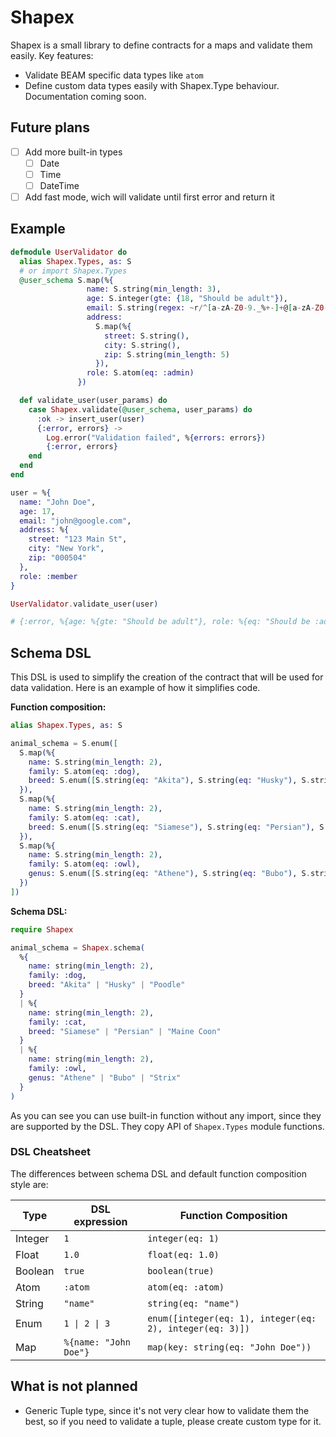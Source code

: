 # Shapex

Shapex is a small library to define contracts for a maps and validate them easily.
Key features:
- Validate BEAM specific data types like `atom`
- Define custom data types easily with Shapex.Type behaviour. Documentation coming soon.

## Future plans

- [ ] Add more built-in types
  - [ ] Date
  - [ ] Time
  - [ ] DateTime
- [ ] Add fast mode, wich will validate until first error and return it

## Example

```elixir
defmodule UserValidator do
  alias Shapex.Types, as: S
  # or import Shapex.Types
  @user_schema S.map(%{
                 name: S.string(min_length: 3),
                 age: S.integer(gte: {18, "Should be adult"}),
                 email: S.string(regex: ~r/^[a-zA-Z0-9._%+-]+@[a-zA-Z0-9.-]+\.[a-zA-Z]{2,}$/),
                 address:
                   S.map(%{
                     street: S.string(),
                     city: S.string(),
                     zip: S.string(min_length: 5)
                   }),
                 role: S.atom(eq: :admin)
               })

  def validate_user(user_params) do
    case Shapex.validate(@user_schema, user_params) do
      :ok -> insert_user(user)
      {:error, errors} ->
        Log.error("Validation failed", %{errors: errors})
        {:error, errors}
    end
  end
end

user = %{
  name: "John Doe",
  age: 17,
  email: "john@google.com",
  address: %{
    street: "123 Main St",
    city: "New York",
    zip: "000504"
  },
  role: :member
}

UserValidator.validate_user(user)

# {:error, %{age: %{gte: "Should be adult"}, role: %{eq: "Should be :admin"}}
```

## Schema DSL

This DSL is used to simplify the creation of the contract that will be used for data validation.
Here is an example of how it simplifies code.

**Function composition:**
```elixir
alias Shapex.Types, as: S

animal_schema = S.enum([
  S.map(%{
    name: S.string(min_length: 2),
    family: S.atom(eq: :dog),
    breed: S.enum([S.string(eq: "Akita"), S.string(eq: "Husky"), S.string(eq: "Poodle")])
  }),
  S.map(%{
    name: S.string(min_length: 2),
    family: S.atom(eq: :cat),
    breed: S.enum([S.string(eq: "Siamese"), S.string(eq: "Persian"), S.string(eq: "Maine Coon")])
  }),
  S.map(%{
    name: S.string(min_length: 2),
    family: S.atom(eq: :owl),
    genus: S.enum([S.string(eq: "Athene"), S.string(eq: "Bubo"), S.string(eq: "Strix")])
  })
])
```

**Schema DSL:**

```elixir
require Shapex

animal_schema = Shapex.schema(
  %{
    name: string(min_length: 2),
    family: :dog,
    breed: "Akita" | "Husky" | "Poodle"
  }
  | %{
    name: string(min_length: 2),
    family: :cat,
    breed: "Siamese" | "Persian" | "Maine Coon"
  }
  | %{
    name: string(min_length: 2),
    family: :owl,
    genus: "Athene" | "Bubo" | "Strix"
  }
)
```

As you can see you can use built-in function without any import, since they are supported by the DSL. They copy API of `Shapex.Types` module functions.

### DSL Cheatsheet

The differences between schema DSL and default function composition style are:

| Type | DSL expression | Function Composition |
|---|---|---|
| Integer | `1` | `integer(eq: 1)` |
| Float | `1.0` | `float(eq: 1.0)` |
| Boolean | `true` | `boolean(true)` |
| Atom | `:atom` | `atom(eq: :atom)` |
| String | `"name"` | `string(eq: "name")` |
| Enum | `1 \| 2 \| 3` | `enum([integer(eq: 1), integer(eq: 2), integer(eq: 3)])` |
| Map | `%{name: "John Doe"}` | `map(key: string(eq: "John Doe"))` |


## What is not planned

- Generic Tuple type, since it's not very clear how to validate them the best, so if you need to validate a tuple, please create custom type for it.
